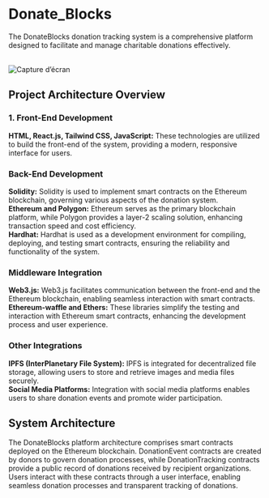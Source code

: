 # Donate_Blocks

The DonateBlocks donation tracking system is a comprehensive platform designed to facilitate and manage charitable donations effectively. </br></br>

![Capture d’écran ](https://github.com/ChaimaaNairi/Donate_Blocks/assets/83820363/3ff49fbb-5b1d-4e77-9a3d-4defebfec86e)

<h2> Project Architecture Overview</h2>
<h3> 1. Front-End Development</h3>
<b>HTML, React.js, Tailwind CSS, JavaScript:</b> These technologies are utilized to build the front-end of the system, providing a modern, responsive interface for users.</br>

<h3>Back-End Development</h3>
<b>Solidity:</b>  Solidity is used to implement smart contracts on the Ethereum blockchain, governing various aspects of the donation system.</br>
<b>Ethereum and Polygon:</b>  Ethereum serves as the primary blockchain platform, while Polygon provides a layer-2 scaling solution, enhancing transaction speed and cost efficiency.</br>
<b>Hardhat:</b>  Hardhat is used as a development environment for compiling, deploying, and testing smart contracts, ensuring the reliability and functionality of the system.</br>

<h3>Middleware Integration</h3>
<b>Web3.js:</b> Web3.js facilitates communication between the front-end and the Ethereum blockchain, enabling seamless interaction with smart contracts.</br>
<b>Ethereum-waffle and Ethers:</b> These libraries simplify the testing and interaction with Ethereum smart contracts, enhancing the development process and user experience.</br>

<h3>Other Integrations</h3>
<b>IPFS (InterPlanetary File System):</b> IPFS is integrated for decentralized file storage, allowing users to store and retrieve images and media files securely.</br>
<b>Social Media Platforms:</b> Integration with social media platforms enables users to share donation events and promote wider participation.</br>


<h2>System Architecture</h2>
The DonateBlocks platform architecture comprises smart contracts deployed on the Ethereum blockchain. DonationEvent contracts are created by donors to govern donation processes, while DonationTracking contracts provide a public record of donations received by recipient organizations. Users interact with these contracts through a user interface, enabling seamless donation processes and transparent tracking of donations.</br>
